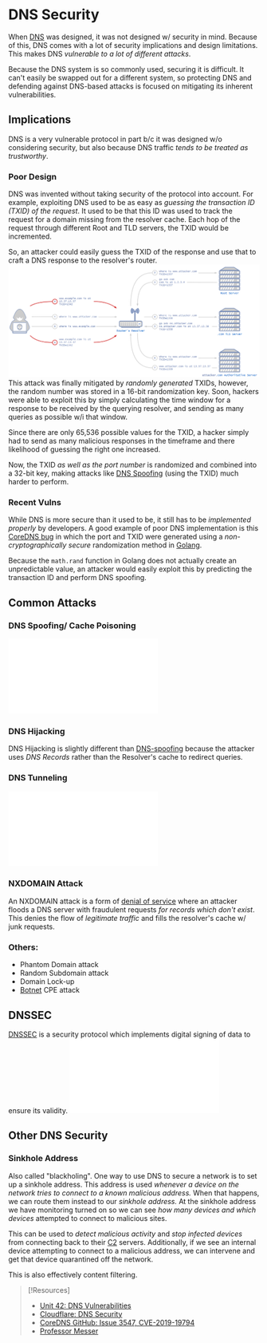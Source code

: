 
# DNS Security
When [DNS](/networking/DNS/DNS.md) was designed, it was not designed w/ security in mind. Because of this, DNS comes with a lot of security implications and design limitations. This makes DNS *vulnerable to a lot of different attacks*.

Because the DNS system is so commonly used, securing it is difficult. It can't easily be swapped out for a different system, so protecting DNS and defending against DNS-based attacks is focused on mitigating its inherent vulnerabilities.
## Implications
DNS is a very vulnerable protocol in part b/c it was designed w/o considering security, but also because DNS traffic *tends to be treated as trustworthy*.
### Poor Design
DNS was invented without taking security of the protocol into account. For example, exploiting DNS used to be as easy as *guessing the transaction ID (TXID) of the request*. It used to be that this ID was used to track the request for a domain missing from the resolver cache. Each hop of the request through different Root and TLD servers, the TXID would be incremented.

So, an attacker could easily guess the TXID of the response and use that to craft a DNS response to the resolver's router.
![](/networking/networking-pics/dns-security-1.png)
This attack was finally mitigated by *randomly generated* TXIDs, however, the random number was stored in a 16-bit randomization key. Soon, hackers were able to exploit this by simply calculating the time window for a response to be received by the querying resolver, and sending as many queries as possible w/i that window.

Since there are only 65,536 possible values for the TXID, a hacker simply had to send as many malicious responses in the timeframe and there likelihood of guessing the right one increased.

Now, the TXID *as well as the port number* is randomized and combined into a 32-bit key, making attacks like [DNS Spoofing](../../cybersecurity/TTPs/actions-on-objective/exfiltration-infiltration/DNS-spoofing.md) (using the TXID) much harder to perform.
### Recent Vulns
While DNS is more secure than it used to be, it still has to be *implemented properly* by developers. A good example of poor DNS implementation is this [CoreDNS bug](https://github.com/coredns/coredns/issues/3547) in which the port and TXID were generated using a *non-cryptographically secure* randomization method in [Golang](/coding/languages/golang.md).

Because the `math.rand` function in Golang does not actually create an unpredictable value, an attacker would easily exploit this by predicting the transaction ID and perform DNS spoofing.
## Common Attacks
### DNS Spoofing/ Cache Poisoning
![DNS-spoofing](../../cybersecurity/TTPs/actions-on-objective/exfiltration-infiltration/DNS-spoofing.md)
### DNS Hijacking
DNS Hijacking is slightly different than [DNS-spoofing](../../cybersecurity/TTPs/actions-on-objective/exfiltration-infiltration/DNS-spoofing.md) because the attacker uses *DNS Records* rather than the Resolver's cache to redirect queries.
### DNS Tunneling
![DNS-tunneling](/cybersecurity/TTPs/c2/DNS-tunneling.md)
### NXDOMAIN Attack
An NXDOMAIN attack is a form of [denial of service](/cybersecurity/TTPs/exploitation/denial-of-service.md) where an attacker floods a DNS server with fraudulent requests *for records which don't exist*. This denies the flow of *legitimate traffic* and fills the resolver's cache w/ junk requests.
### Others:
- Phantom Domain attack
- Random Subdomain attack
- Domain Lock-up
- [Botnet](../../cybersecurity/TTPs/c2/botnet.md) CPE attack
## DNSSEC
[DNSSEC](/networking/protocols/DNSSEC.md) is a security protocol which implements digital signing of data to ensure its validity.
![DNSSEC](/networking/protocols/DNSSEC.md)
## Other DNS Security
### Sinkhole Address
Also called "blackholing". One way to use DNS to secure a network is to set up a sinkhole address. This address is used *whenever a device on the network tries to connect to a known malicious address.* When that happens, we can route them instead to our *sinkhole address.* At the sinkhole address we have monitoring turned on so we can see *how many devices and which devices* attempted to connect to malicious sites.

This can be used to *detect malicious activity* and *stop infected devices* from connecting back to their [C2](../../cybersecurity/TTPs/c2/C2.md) servers. Additionally, if we see an internal device attempting to connect to a malicious address, we can intervene and get that device quarantined off the network.

This is also effectively content filtering. 

> [!Resources]
> - [Unit 42: DNS Vulnerabilities](https://unit42.paloaltonetworks.com/dns-vulnerabilities/)
> - [Cloudflare: DNS Security](https://www.cloudflare.com/learning/dns/dns-security/)
> - [CoreDNS GitHub: Issue 3547, CVE-2019-19794](https://github.com/coredns/coredns/issues/3547)
> - [Professor Messer](https://www.youtube.com/watch?v=Nj_VF6tuBpw&list=PLG49S3nxzAnkL2ulFS3132mOVKuzzBxA8&index=111)
 
